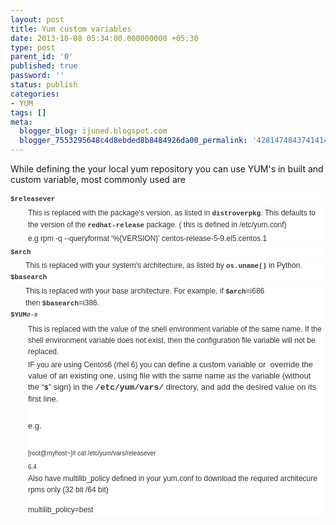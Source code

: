 ```yaml
---
layout: post
title: Yum custom variables
date: 2013-10-08 05:34:00.000000000 +05:30
type: post
parent_id: '0'
published: true
password: ''
status: publish
categories:
- YUM
tags: []
meta:
  blogger_blog: ijuned.blogspot.com
  blogger_7553295648c4d8ebded8b8484926da00_permalink: '4281474843741414560'
---
```

<div dir="ltr" style="text-align:left;">While defining the your local yum repository you can use YUM's in built and custom variable, most commonly used are</p>
<p>
<dt style="background-color:white;color:#333333;font-family:'liberation sans', 'Myriad ', 'Bitstream Vera Sans', 'Lucida Grande', verdana, 'Luxi Sans', 'Trebuchet MS', helvetica, verdana, arial, sans-serif;font-size:12px;font-weight:bold;line-height:18px;margin-bottom:0;padding-bottom:0;"><span class="term"><code class="command" style="font-family:'liberation mono', 'Bitstream vera mono', monospace;font-size:.9em;white-space:nowrap;">$releasever</code></span></dt>
<dd style="background-color:white;margin:0 0 0 2em;padding-top:0;">
<div style="color:#333333;font-family:'liberation sans', 'Myriad ', 'Bitstream Vera Sans', 'Lucida Grande', verdana, 'Luxi Sans', 'Trebuchet MS', helvetica, verdana, arial, sans-serif;font-size:12px;line-height:18px;margin-top:.3em;padding:0;">This is replaced with the package's version, as listed in <code class="command" style="font-family:'liberation mono', 'Bitstream vera mono', monospace;font-size:.9em;font-weight:bold;white-space:nowrap;">distroverpkg</code>. This defaults to the version of the <code class="command" style="font-family:'liberation mono', 'Bitstream vera mono', monospace;font-size:.9em;font-weight:bold;white-space:nowrap;">redhat-release</code> package. ( this is defined in /etc/yum.conf)</div>
<div style="color:#333333;font-size:12px;line-height:18px;margin-top:.3em;padding:0;"><span style="font-family:liberation sans, Myriad , Bitstream Vera Sans, Lucida Grande, verdana, Luxi Sans, Trebuchet MS, helvetica, verdana, arial, sans-serif;">e.g </span><span style="font-family:'liberation sans', Myriad, 'Bitstream Vera Sans', 'Lucida Grande', verdana, 'Luxi Sans', 'Trebuchet MS', helvetica, verdana, arial, sans-serif;">rpm -q --queryformat '%{VERSION}' centos-release-5-9.el5.centos.1</span></div>
<div style="color:#333333;font-family:'liberation sans', 'Myriad ', 'Bitstream Vera Sans', 'Lucida Grande', verdana, 'Luxi Sans', 'Trebuchet MS', helvetica, verdana, arial, sans-serif;font-size:12px;line-height:18px;margin-top:.3em;padding:0;"></div>
</dd>
<dt style="background-color:white;color:#333333;font-family:'liberation sans', 'Myriad ', 'Bitstream Vera Sans', 'Lucida Grande', verdana, 'Luxi Sans', 'Trebuchet MS', helvetica, verdana, arial, sans-serif;font-size:12px;font-weight:bold;line-height:18px;margin-bottom:0;padding-bottom:0;"><span class="term"><code class="command" style="font-family:'liberation mono', 'Bitstream vera mono', monospace;font-size:.9em;white-space:nowrap;">$arch</code></span></dt>
<dd style="background-color:white;color:#333333;font-family:'liberation sans', 'Myriad ', 'Bitstream Vera Sans', 'Lucida Grande', verdana, 'Luxi Sans', 'Trebuchet MS', helvetica, verdana, arial, sans-serif;font-size:12px;line-height:18px;margin:0 0 0 2em;padding-top:0;">
<div style="margin-top:.3em;padding:0;">This is replaced with your system's architecture, as listed by <code class="command" style="font-family:'liberation mono', 'Bitstream vera mono', monospace;font-size:.9em;font-weight:bold;white-space:nowrap;">os.uname()</code> in Python.</div>
</dd>
<dt style="background-color:white;color:#333333;font-family:'liberation sans', 'Myriad ', 'Bitstream Vera Sans', 'Lucida Grande', verdana, 'Luxi Sans', 'Trebuchet MS', helvetica, verdana, arial, sans-serif;font-size:12px;font-weight:bold;line-height:18px;margin-bottom:0;padding-bottom:0;"><span class="term"><code class="command" style="font-family:'liberation mono', 'Bitstream vera mono', monospace;font-size:.9em;white-space:nowrap;">$basearch</code></span></dt>
<dd style="background-color:white;color:#333333;font-family:'liberation sans', 'Myriad ', 'Bitstream Vera Sans', 'Lucida Grande', verdana, 'Luxi Sans', 'Trebuchet MS', helvetica, verdana, arial, sans-serif;font-size:12px;line-height:18px;margin:0 0 0 2em;padding-top:0;">
<div style="margin-top:.3em;padding:0;">This is replaced with your base architecture. For example, if <code class="command" style="font-family:'liberation mono', 'Bitstream vera mono', monospace;font-size:.9em;font-weight:bold;white-space:nowrap;">$arch</code>=i686 then <code class="command" style="font-family:'liberation mono', 'Bitstream vera mono', monospace;font-size:.9em;font-weight:bold;white-space:nowrap;">$basearch</code>=i386.</div>
</dd>
<dt style="background-color:white;color:#333333;font-family:'liberation sans', 'Myriad ', 'Bitstream Vera Sans', 'Lucida Grande', verdana, 'Luxi Sans', 'Trebuchet MS', helvetica, verdana, arial, sans-serif;font-size:12px;font-weight:bold;line-height:18px;margin-bottom:0;padding-bottom:0;"><span class="term"><code class="command" style="font-family:'liberation mono', 'Bitstream vera mono', monospace;font-size:.9em;white-space:nowrap;">$YUM<em class="replaceable" style="color:#555555;"><code style="font-family:'liberation mono', 'Bitstream vera mono', monospace;font-size:.9em;">0-9</code></em></code></span></dt>
<dd style="background-color:white;margin:0 0 0 2em;padding-top:0;">
<div style="color:#333333;font-family:'liberation sans', 'Myriad ', 'Bitstream Vera Sans', 'Lucida Grande', verdana, 'Luxi Sans', 'Trebuchet MS', helvetica, verdana, arial, sans-serif;font-size:12px;line-height:18px;margin-top:.3em;padding:0;">This is replaced with the value of the shell environment variable of the same name. If the shell environment variable does not exist, then the configuration file variable will not be replaced.</div>
<div style="color:#333333;font-family:'liberation sans', 'Myriad ', 'Bitstream Vera Sans', 'Lucida Grande', verdana, 'Luxi Sans', 'Trebuchet MS', helvetica, verdana, arial, sans-serif;font-size:12px;line-height:18px;margin-top:.3em;padding:0;"></div>
<div style="color:#333333;font-family:'liberation sans', 'Myriad ', 'Bitstream Vera Sans', 'Lucida Grande', verdana, 'Luxi Sans', 'Trebuchet MS', helvetica, verdana, arial, sans-serif;font-size:12px;line-height:18px;margin-top:.3em;padding:0;"></div>
<div style="color:#333333;font-family:'liberation sans', 'Myriad ', 'Bitstream Vera Sans', 'Lucida Grande', verdana, 'Luxi Sans', 'Trebuchet MS', helvetica, verdana, arial, sans-serif;font-size:12px;line-height:18px;margin-top:.3em;padding:0;">IF you are using Centos6 (rhel 6) you can <span style="font-family:'liberation sans', 'Myriad ', 'Bitstream Vera Sans', 'Lucida Grande', 'Luxi Sans', 'Trebuchet MS', helvetica, verdana, arial, sans-serif;font-size:13px;orphans:4;widows:4;">define a custom variable or  override the value of an existing one, using file with the same name as the variable (without the </span><span class="quote" style="border:0;font-family:'liberation sans', 'Myriad ', 'Bitstream Vera Sans', 'Lucida Grande', 'Luxi Sans', 'Trebuchet MS', helvetica, verdana, arial, sans-serif;font-size:13px;margin:0;orphans:4;padding:0;vertical-align:baseline;widows:4;">“<span class="quote" style="background-color:transparent;border:0;margin:0;padding:0;vertical-align:baseline;"><code class="literal" style="background-color:transparent;border:0;font-family:'liberation mono', 'bitstream vera mono', 'dejavu mono', monospace;font-weight:bold;margin:0;padding:0;vertical-align:baseline;white-space:pre-wrap;word-wrap:break-word;">$</code></span>”</span><span style="font-family:'liberation sans', 'Myriad ', 'Bitstream Vera Sans', 'Lucida Grande', 'Luxi Sans', 'Trebuchet MS', helvetica, verdana, arial, sans-serif;font-size:13px;orphans:4;widows:4;"> sign) in the </span><code class="filename" style="border:0;font-family:'liberation mono', 'bitstream vera mono', 'dejavu mono', monospace;font-size:13px;font-weight:bold;margin:0;orphans:4;padding:0;vertical-align:baseline;white-space:pre-wrap;widows:4;word-wrap:break-word;">/etc/yum/vars/</code><span style="font-family:'liberation sans', 'Myriad ', 'Bitstream Vera Sans', 'Lucida Grande', 'Luxi Sans', 'Trebuchet MS', helvetica, verdana, arial, sans-serif;font-size:13px;orphans:4;widows:4;"> directory, and add the desired value on its first line.</span></div>
<div style="color:#333333;font-family:'liberation sans', 'Myriad ', 'Bitstream Vera Sans', 'Lucida Grande', verdana, 'Luxi Sans', 'Trebuchet MS', helvetica, verdana, arial, sans-serif;font-size:12px;line-height:18px;margin-top:.3em;padding:0;"><span style="font-family:'liberation sans', 'Myriad ', 'Bitstream Vera Sans', 'Lucida Grande', 'Luxi Sans', 'Trebuchet MS', helvetica, verdana, arial, sans-serif;font-size:13px;orphans:4;widows:4;"><br /></span></div>
<div style="color:#333333;font-family:'liberation sans', 'Myriad ', 'Bitstream Vera Sans', 'Lucida Grande', verdana, 'Luxi Sans', 'Trebuchet MS', helvetica, verdana, arial, sans-serif;font-size:12px;line-height:18px;margin-top:.3em;padding:0;"><span style="font-family:'liberation sans', 'Myriad ', 'Bitstream Vera Sans', 'Lucida Grande', 'Luxi Sans', 'Trebuchet MS', helvetica, verdana, arial, sans-serif;font-size:13px;orphans:4;widows:4;">e.g. </span></div>
<div style="color:#333333;font-family:'liberation sans', 'Myriad ', 'Bitstream Vera Sans', 'Lucida Grande', verdana, 'Luxi Sans', 'Trebuchet MS', helvetica, verdana, arial, sans-serif;font-size:12px;line-height:18px;margin-top:.3em;padding:0;"><span style="font-family:'liberation sans', 'Myriad ', 'Bitstream Vera Sans', 'Lucida Grande', 'Luxi Sans', 'Trebuchet MS', helvetica, verdana, arial, sans-serif;font-size:13px;orphans:4;widows:4;"><br /></span></div>
<div style="margin-top:.3em;orphans:4;padding:0;widows:4;"><span style="color:#333333;font-family:liberation sans, Myriad , Bitstream Vera Sans, Lucida Grande, Luxi Sans, Trebuchet MS, helvetica, verdana, arial, sans-serif;font-size:x-small;"><span style="line-height:18px;">[root@myhost~]# cat /etc/yum/vars/releasever</span></span></div>
<div style="margin-top:.3em;padding:0;"><span style="color:#333333;font-family:liberation sans, Myriad , Bitstream Vera Sans, Lucida Grande, Luxi Sans, Trebuchet MS, helvetica, verdana, arial, sans-serif;font-size:x-small;"><span style="line-height:18px;orphans:4;widows:4;"></span></span></div>
<div style="margin-top:.3em;orphans:4;padding:0;widows:4;"><span style="color:#333333;font-family:liberation sans, Myriad , Bitstream Vera Sans, Lucida Grande, Luxi Sans, Trebuchet MS, helvetica, verdana, arial, sans-serif;font-size:x-small;"><span style="line-height:18px;">6.4</span></span></div>
<div style="orphans:4;widows:4;">
<div style="color:#333333;font-family:'liberation sans', 'Myriad ', 'Bitstream Vera Sans', 'Lucida Grande', verdana, 'Luxi Sans', 'Trebuchet MS', helvetica, verdana, arial, sans-serif;font-size:12px;line-height:18px;"></div>
<div style="color:#333333;font-family:'liberation sans', 'Myriad ', 'Bitstream Vera Sans', 'Lucida Grande', verdana, 'Luxi Sans', 'Trebuchet MS', helvetica, verdana, arial, sans-serif;font-size:12px;line-height:18px;"></div>
<div style="color:#333333;font-family:'liberation sans', 'Myriad ', 'Bitstream Vera Sans', 'Lucida Grande', verdana, 'Luxi Sans', 'Trebuchet MS', helvetica, verdana, arial, sans-serif;font-size:12px;line-height:18px;"></div>
<div style="color:#333333;font-family:'liberation sans', 'Myriad ', 'Bitstream Vera Sans', 'Lucida Grande', verdana, 'Luxi Sans', 'Trebuchet MS', helvetica, verdana, arial, sans-serif;font-size:12px;line-height:18px;"></div>
<div style="color:#333333;font-family:'liberation sans', 'Myriad ', 'Bitstream Vera Sans', 'Lucida Grande', verdana, 'Luxi Sans', 'Trebuchet MS', helvetica, verdana, arial, sans-serif;font-size:12px;line-height:18px;">Also have <span style="font-family:'liberation sans', Myriad, 'Bitstream Vera Sans', 'Lucida Grande', verdana, 'Luxi Sans', 'Trebuchet MS', helvetica, verdana, arial, sans-serif;">multilib_policy </span>defined in your yum.conf to download the required architecure rpms only (32 bit /64 bit)</div>
<div style="color:#333333;font-family:'liberation sans', 'Myriad ', 'Bitstream Vera Sans', 'Lucida Grande', verdana, 'Luxi Sans', 'Trebuchet MS', helvetica, verdana, arial, sans-serif;font-size:12px;line-height:18px;"></div>
<p><span style="color:#333333;font-family:liberation sans, Myriad , Bitstream Vera Sans, Lucida Grande, verdana, Luxi Sans, Trebuchet MS, helvetica, verdana, arial, sans-serif;"><span style="font-size:12px;line-height:18px;">multilib_policy=best</span></span></div>
<div style="color:#333333;font-family:'liberation sans', 'Myriad ', 'Bitstream Vera Sans', 'Lucida Grande', verdana, 'Luxi Sans', 'Trebuchet MS', helvetica, verdana, arial, sans-serif;font-size:12px;line-height:18px;orphans:4;widows:4;"></div>
<div style="color:#333333;font-family:'liberation sans', 'Myriad ', 'Bitstream Vera Sans', 'Lucida Grande', verdana, 'Luxi Sans', 'Trebuchet MS', helvetica, verdana, arial, sans-serif;font-size:12px;line-height:18px;orphans:4;widows:4;"></div>
</dd>
</div>
